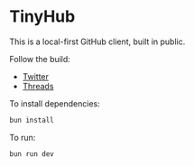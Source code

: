 # TinyHub

This is a local-first GitHub client, built in public.

Follow the build:

- [Twitter](https://twitter.com/jamespearce/status/1789727909730455890)
- [Threads](https://www.threads.net/@jamesgpearce/post/C64P4g-v-3J)

To install dependencies:

```bash
bun install
```

To run:

```bash
bun run dev
```
